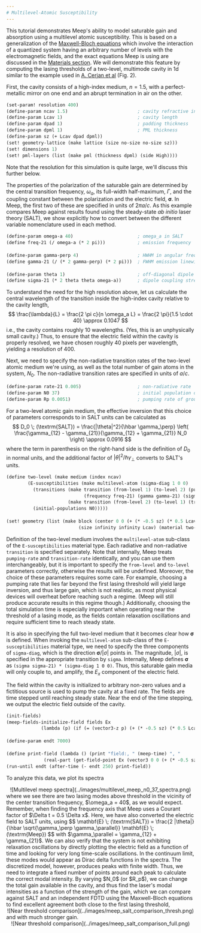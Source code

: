 ```yaml
---
# Multilevel-Atomic Susceptibility
---
```


This tutorial demonstrates Meep's ability to model saturable gain and absorption using a multilevel atomic susceptibility. This is based on a generalization of the [Maxwell-Bloch equations](https://en.wikipedia.org/wiki/Maxwell-Bloch_equations) which involve the interaction of a quantized system having an arbitrary number of levels with the electromagnetic fields, and the exact equations Meep is using are discussed in the [Materials section](../Materials.md#saturable-gain-and-absorption). We will demonstrate this feature by computing the lasing thresholds of a two-level, multimode cavity in 1d similar to the example used in [A. Cerjan et al](https://www.osapublishing.org/oe/abstract.cfm?uri=oe-20-1-474) (Fig. 2).


First, the cavity consists of a high-index medium, $n = 1.5$, with a perfect-metallic mirror on one end and an abrupt termination in air on the other.
```scm
(set-param! resolution 400)
(define-param ncav 1.5)                          ; cavity refractive index
(define-param Lcav 1)                            ; cavity length
(define-param dpad 1)                            ; padding thickness
(define-param dpml 1)                            ; PML thickness
(define-param sz (+ Lcav dpad dpml))
(set! geometry-lattice (make lattice (size no-size no-size sz)))
(set! dimensions 1)
(set! pml-layers (list (make pml (thickness dpml) (side High))))
```
Note that the resolution for this simulation is quite large, we'll discuss this further below.

The properties of the polarization of the saturable gain are determined by the central transition frequency, $\omega_a$, its full-width half-maximum, $\Gamma$, and the coupling constant between the polarization and the electric field, $\boldsymbol{\sigma}$. In Meep, the first two of these are specified in units of $2\pi a / c$. As this example compares Meep against results found using the steady-state *ab initio* laser theory (SALT), we show explicitly how to convert between the different variable nomenclature used in each method.
```scm
(define-param omega-a 40)                        ; omega_a in SALT
(define freq-21 (/ omega-a (* 2 pi)))            ; emission frequency  (units of 2\pi a/c)

(define-param gamma-perp 4)                      ; HWHM in angular frequency, SALT
(define gamma-21 (/ (* 2 gamma-perp) (* 2 pi)))  ; FWHM emission linewidth (units of 2\pi a/c)

(define-param theta 1)                           ; off-diagonal dipole matrix element
(define sigma-21 (* 2 theta theta omega-a))      ; dipole coupling strength (hbar = 1)
```
To understand the need for the high resolution above, let us calculate the central wavelength of the transition inside the high-index cavity relative to the cavity length,
$$ \frac{\lambda}{L} = \frac{2 \pi c}{n \omega_a L} = \frac{2 \pi}{1.5 \cdot 40} \approx 0.1047 $$
i.e., the cavity contains roughly $10$ wavelengths. (Yes, this is an unphysically small cavity.) Thus, to ensure that the electric field within the cavity is properly resolved, we have chosen roughly $40$ pixels per wavelength, yielding a resolution of 400.

Next, we need to specify the non-radiative transition rates of the two-level atomic medium we're using, as well as the total number of gain atoms in the system, $N_0$. The non-radiative transition rates are specified in units of $a/c$.
```scm
(define-param rate-21 0.005)                     ; non-radiative rate  (units of a/c)
(define-param N0 37)                             ; initial population density of ground state
(define-param Rp 0.0051)                         ; pumping rate of ground to excited state
```
For a two-level atomic gain medium, the effective inversion that this choice of parameters corresponds to in SALT units can be calculated as
$$ D_0 \; (\textrm{SALT}) = \frac{|\theta|^2}{\hbar \gamma_\perp} \left( \frac{\gamma_{12} - \gamma_{21}}{\gamma_{12} + \gamma_{21}} N_0 \right) \approx 0.0916 $$
where the term in parenthesis on the right-hand side is the definition of $D_0$ in normal units, and the additional factor of $|\theta|^2 / \hbar \gamma_\perp$ converts to SALT's units.

```scm
(define two-level (make medium (index ncav)
        (E-susceptibilities (make multilevel-atom (sigma-diag 1 0 0)
          (transitions (make transition (from-level 1) (to-level 2) (pumping-rate Rp)
                             (frequency freq-21) (gamma gamma-21) (sigma sigma-21))
                       (make transition (from-level 2) (to-level 1) (transition-rate rate-21)))
          (initial-populations N0)))))

(set! geometry (list (make block (center 0 0 (+ (* -0.5 sz) (* 0.5 Lcav)))
                           (size infinity infinity Lcav) (material two-level))))			   
```
Definition of the two-level medium involves the `multilevel-atom` sub-class of the `E-susceptibilities` material type. Each radiative and non-radiative `transition` is specified separately. Note that internally, Meep treats `pumping-rate` and `transition-rate` identically, and you can use them interchangeably, but it is important to specify the `from-level` and `to-level` parameters correctly, otherwise the results will be undefined. Moreover, the choice of these parameters requires some care. For example, choosing a pumping rate that lies far beyond the first lasing threshold will yield large inversion, and thus large gain, which is not realistic, as most physical devices will overheat before reaching such a regime. (Meep will still produce accurate results in this regime though.) Additionally, choosing the total simulation time is especially important when operating near the threshold of a lasing mode, as the fields contain relaxation oscillations and require sufficient time to reach steady state.

It is also in specifying the full two-level medium that it becomes clear how $\boldsymbol{\sigma}$ is defined. When invoking the `multilevel-atom` sub-class of the `E-susceptibilities` material type, we need to specify the three components of `sigma-diag`, which is the direction $\boldsymbol{\sigma}/|\sigma|$ points in. The magnitude, $|\sigma|$, is specified in the appropriate transition by `sigma`. Internally, Meep defines $\boldsymbol{\sigma}$ as `(sigma sigma-21) * (sigma-diag 1 0 0)`. Thus, this saturable gain media will only couple to, and amplify, the $E_x$ component of the electric field.

The field within the cavity is initialized to arbitrary non-zero values and a fictitious source is used to pump the cavity at a fixed rate. The fields are time stepped until reaching steady state. Near the end of the time stepping, we output the electric field outside of the cavity.

```scm
(init-fields)
(meep-fields-initialize-field fields Ex
             (lambda (p) (if (= (vector3-z p) (+ (* -0.5 sz) (* 0.5 Lcav))) 1 0)))

(define-param endt 7000)

(define print-field (lambda () (print "field:, " (meep-time) ", "
              (real-part (get-field-point Ex (vector3 0 0 (+ (* -0.5 sz) Lcav (* 0.5 dpad))))) "\n")))
(run-until endt (after-time (- endt 250) print-field))
```

To analyze this data, we plot its spectra
<center>
![Multilevel meep spectra](../images/multilevel_meep_n0_37_spectra.png)
</center>
where we see there are two lasing modes above threshold in the vicinity of the center transition frequency, $\omega_a = 40$, as we would expect. Remember, when finding the frequency axis that Meep uses a Courant factor of $\Delta t = 0.5 \Delta x$. Here, we have also converted the electric field to SALT units, using 
$$ \mathbf{E} \; (\textrm{SALT}) = \frac{2 |\theta|}{\hbar \sqrt{\gamma_\perp \gamma_\parallel}} \mathbf{E} \; (\textrm{Meep}) $$
with $\gamma_\parallel = \gamma_{12} + \gamma_{21}$. We can also verify that the system is not exhibiting relaxation oscillations by directly plotting the electric field as a function of time and looking for very long time-scale oscillations. In the continuum limit, these modes would appear as Dirac delta functions in the spectra. The discretized model, however, produces peaks with finite width. Thus, we need to integrate a fixed number of points around each peak to calculate the correct modal intensity. By varying $N_0$ (or $R_p$), we can change the total gain available in the cavity, and thus find the laser's modal intensities as a function of the strength of the gain, which we can compare against SALT and an independent FDTD using the Maxwell-Bloch equations to find excellent agreement both close to the first lasing threshold, 
<center>
![Near threshold comparison](../images/meep_salt_comparison_thresh.png)
</center>
and with much stronger gain.
<center>
![Near threshold comparison](../images/meep_salt_comparison_full.png)
</center>